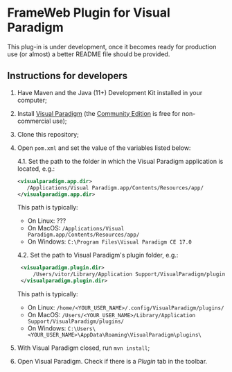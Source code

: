 # FrameWeb Plugin for Visual Paradigm

This plug-in is under development, once it becomes ready for production use (or almost) a better README file should be provided.

## Instructions for developers

1. Have Maven and the Java (11+) Development Kit installed in your computer;

2. Install [Visual Paradigm](https://www.visual-paradigm.com/download/) (the [Community Edition](https://www.visual-paradigm.com/download/community.jsp) is free for non-commercial use);

3. Clone this repository;

4. Open `pom.xml` and set the value of the variables listed below:

    4.1. Set the path to the folder in which the Visual Paradigm application is located, e.g.:

    ```xml
    <visualparadigm.app.dir>
       /Applications/Visual Paradigm.app/Contents/Resources/app/
    </visualparadigm.app.dir>
    ```

    This path is typically:

    * On Linux: ???
    * On MacOS: `/Applications/Visual Paradigm.app/Contents/Resources/app/`
    * On Windows: `C:\Program Files\Visual Paradigm CE 17.0`

   4.2. Set the path to Visual Paradigm's plugin folder, e.g.:

   ```xml
    <visualparadigm.plugin.dir>
        /Users/vitor/Library/Application Support/VisualParadigm/plugins
    </visualparadigm.plugin.dir>
    ```

    This path is typically:

    * On Linux: `/home/<YOUR_USER_NAME>/.config/VisualParadigm/plugins/`
    * On MacOS: `/Users/<YOUR_USER_NAME>/Library/Application Support/VisualParadigm/plugins/`
    * On Windows: `C:\Users\<YOUR_USER_NAME>\AppData\Roaming\VisualParadigm\plugins\`

5. With Visual Paradigm closed, run `mvn install`;

6. Open Visual Paradigm. Check if there is a _Plugin_ tab in the toolbar.
